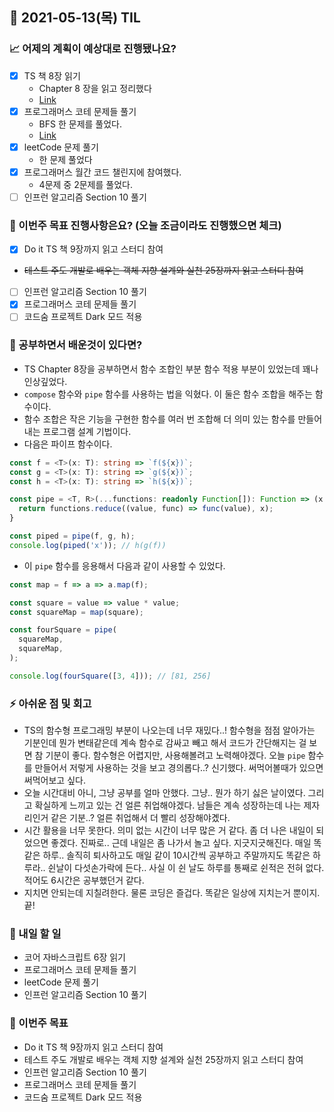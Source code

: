## 📆 2021-05-13(목) TIL

### 📈 어제의 계획이 예상대로 진행됐나요?
- [x] TS 책 8장 읽기
  - Chapter 8 장을 읽고 정리했다
  - [Link](https://github.com/saseungmin/typescript_programming_study/tree/master/Chapter%208)
- [x] 프로그래머스 코테 문제들 풀기
  - BFS 한 문제를 풀었다.
  - [Link](https://github.com/saseungmin/daily_coding_dojo/tree/master/programmers/Level%203/%EA%B0%80%EC%9E%A5%20%EB%A8%BC%20%EB%85%B8%EB%93%9C)
- [x] leetCode 문제 풀기
  - 한 문제 풀었다
- [x] 프로그래머스 월간 코드 챌린지에 참여했다.
  - 4문제 중 2문제를 풀었다.
- [ ] 인프런 알고리즘 Section 10 풀기

### 🦄 이번주 목표 진행사항은요? (오늘 조금이라도 진행했으면 체크)
- [x] Do it TS 책 9장까지 읽고 스터디 참여
- ~~테스트 주도 개발로 배우는 객체 지향 설계와 실천 25장까지 읽고 스터디 참여~~
- [ ] 인프런 알고리즘 Section 10 풀기
- [x] 프로그래머스 코테 문제들 풀기
- [ ] 코드숨 프로젝트 Dark 모드 적용

### 🤔 공부하면서 배운것이 있다면?

- TS Chapter 8장을 공부하면서 함수 조합인 부분 함수 적용 부분이 있었는데 꽤나 인상깊었다.
- `compose` 함수와 `pipe` 함수를 사용하는 법을 익혔다. 이 둘은 함수 조합을 해주는 함수이다.
- 함수 조합은 작은 기능을 구현한 함수를 여러 번 조합해 더 의미 있는 함수를 만들어 내는 프로그램 설계 기법이다.
- 다음은 파이프 함수이다.

```ts
const f = <T>(x: T): string => `f(${x})`;
const g = <T>(x: T): string => `g(${x})`;
const h = <T>(x: T): string => `h(${x})`;

const pipe = <T, R>(...functions: readonly Function[]): Function => (x: T): (T) => R => {
  return functions.reduce((value, func) => func(value), x);
}

const piped = pipe(f, g, h);
console.log(piped('x')); // h(g(f))
```

- 이 `pipe` 함수를 응용해서 다음과 같이 사용할 수 있었다.

```ts
const map = f => a => a.map(f);

const square = value => value * value;
const squareMap = map(square);

const fourSquare = pipe(
  squareMap,
  squareMap,
);

console.log(fourSquare([3, 4])); // [81, 256]
```

### ⚡ 아쉬운 점 및 회고
- TS의 함수형 프로그래밍 부분이 나오는데 너무 재밌다..! 함수형을 점점 알아가는 기분인데 뭔가 변태같은데 계속 함수로 감싸고 빼고 해서 코드가 간단해지는 걸 보면 참 기분이 좋다. 함수형은 어렵지만, 사용해볼려고 노력해야겠다. 오늘 `pipe` 함수를 만들어서 저렇게 사용하는 것을 보고 경의롭다..? 신기했다. 써먹어볼때가 있으면 써먹어보고 싶다.
- 오늘 시간대비 아니, 그냥 공부를 얼마 안했다. 그냥.. 뭔가 하기 싫은 날이였다. 그리고 확실하게 느끼고 있는 건 얼른 취업해야겠다. 남들은 계속 성장하는데 나는 제자리인거 같은 기분..? 얼른 취업해서 더 빨리 성장해야곘다.
- 시간 활용을 너무 못한다. 의미 없는 시간이 너무 많은 거 같다. 좀 더 나은 내일이 되었으면 좋겠다. 진짜로.. 근데 내일은 좀 나가서 놀고 싶다. 지긋지긋해진다. 매일 똑같은 하루.. 솔직히 퇴사하고도 매일 같이 10시간씩 공부하고 주말까지도 똑같은 하루라.. 쉰날이 다섯손가락에 든다.. 사실 이 쉰 날도 하루를 통째로 쉰적은 전혀 없다. 적어도 6시간은 공부했던거 같다.
- 지치면 안되는데 지칠려한다. 물론 코딩은 즐겁다. 똑같은 일상에 지치는거 뿐이지. 끝!

### 🚀 내일 할 일
- 코어 자바스크립트 6장 읽기
- 프로그래머스 코테 문제들 풀기
- leetCode 문제 풀기
- 인프런 알고리즘 Section 10 풀기

### 🎯 이번주 목표
- Do it TS 책 9장까지 읽고 스터디 참여
- 테스트 주도 개발로 배우는 객체 지향 설계와 실천 25장까지 읽고 스터디 참여
- 인프런 알고리즘 Section 10 풀기
- 프로그래머스 코테 문제들 풀기
- 코드숨 프로젝트 Dark 모드 적용
